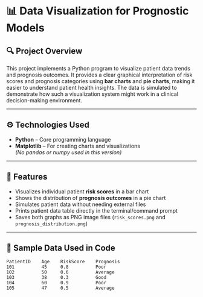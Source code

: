 # 📊 Data Visualization for Prognostic Models

## 🔍 Project Overview

This project implements a Python program to visualize patient data trends and prognosis outcomes. It provides a clear graphical interpretation of risk scores and prognosis categories using **bar charts** and **pie charts**, making it easier to understand patient health insights. The data is simulated to demonstrate how such a visualization system might work in a clinical decision-making environment.

---

## ⚙️ Technologies Used

- **Python** – Core programming language  
- **Matplotlib** – For creating charts and visualizations  
*(No pandas or numpy used in this version)*

---

## 🧠 Features

- Visualizes individual patient **risk scores** in a bar chart
- Shows the distribution of **prognosis outcomes** in a pie chart
- Simulates patient data without needing external files
- Prints patient data table directly in the terminal/command prompt
- Saves both graphs as PNG image files (`risk_scores.png` and `prognosis_distribution.png`)

---

## 🧪 Sample Data Used in Code

```text
PatientID    Age    RiskScore    Prognosis
101          45     0.8          Poor
102          50     0.6          Average
103          38     0.3          Good
104          60     0.9          Poor
105          47     0.5          Average
